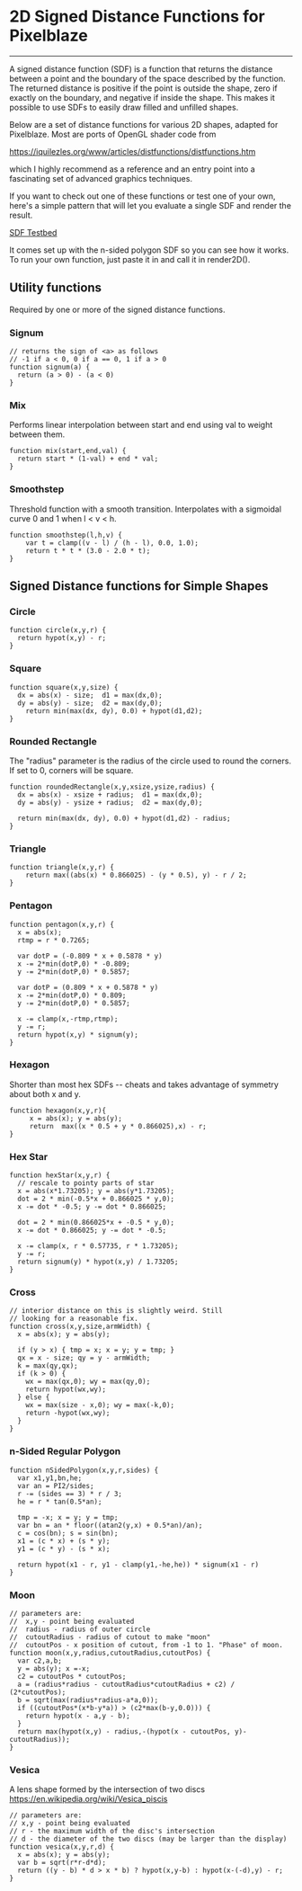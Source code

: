 # 2D Signed Distance Functions for Pixelblaze

---

A signed distance function (SDF) is a function that returns the distance between a point and the boundary of the space
described by the function.  The returned distance is positive if the point is outside the shape, zero if exactly on the boundary, and negative if inside the shape. This makes it possible to use SDFs to easily draw filled and unfilled shapes.
 
Below are a set of distance functions for various 2D shapes, adapted for Pixelblaze. Most are ports of OpenGL shader code from

https://iquilezles.org/www/articles/distfunctions/distfunctions.htm

which I highly recommend as a reference and an entry point into a fascinating set of advanced graphics techniques.

If you want to check out one of these functions or test one of your own, here's a simple pattern that 
will let you evaluate a single SDF and render the result.

[SDF Testbed](https://github.com/zranger1/PixelblazePatterns/blob/master/Experimental/SDF%20Testbed2.js)

It comes set up with the n-sided polygon SDF so you can see how it works.  To run your own function, just paste it in and call it in render2D().

## Utility functions
Required by one or more of the signed distance functions.
### Signum
```
// returns the sign of <a> as follows
// -1 if a < 0, 0 if a == 0, 1 if a > 0
function signum(a) {
  return (a > 0) - (a < 0)
}
```

### Mix
Performs linear interpolation between start and end using val to weight between them.
```
function mix(start,end,val) {
  return start * (1-val) + end * val;
}
```
### Smoothstep
Threshold function with a smooth transition.  Interpolates with a sigmoidal
curve 0 and 1 when l < v < h. 
```
function smoothstep(l,h,v) {
    var t = clamp((v - l) / (h - l), 0.0, 1.0);
    return t * t * (3.0 - 2.0 * t);
}
```

## Signed Distance functions for Simple Shapes

### Circle
```
function circle(x,y,r) {
  return hypot(x,y) - r;
}
```

### Square
```
function square(x,y,size) {
  dx = abs(x) - size;  d1 = max(dx,0);
  dy = abs(y) - size;  d2 = max(dy,0);
	return min(max(dx, dy), 0.0) + hypot(d1,d2);
}
```

### Rounded Rectangle
The "radius" parameter is the radius of the circle used
to round the corners. If set to 0, corners will be square.
```
function roundedRectangle(x,y,xsize,ysize,radius) {
  dx = abs(x) - xsize + radius;  d1 = max(dx,0);
  dy = abs(y) - ysize + radius;  d2 = max(dy,0);
  
  return min(max(dx, dy), 0.0) + hypot(d1,d2) - radius;  
}
```

### Triangle
```
function triangle(x,y,r) {
	return max((abs(x) * 0.866025) - (y * 0.5), y) - r / 2;
}
```

### Pentagon
```
function pentagon(x,y,r) {
  x = abs(x); 
  rtmp = r * 0.7265;
  
  var dotP = (-0.809 * x + 0.5878 * y) 
  x -= 2*min(dotP,0) * -0.809;
  y -= 2*min(dotP,0) * 0.5857;
  
  var dotP = (0.809 * x + 0.5878 * y)  
  x -= 2*min(dotP,0) * 0.809;
  y -= 2*min(dotP,0) * 0.5857;  
  
  x -= clamp(x,-rtmp,rtmp);
  y -= r;
  return hypot(x,y) * signum(y);
}
```

### Hexagon
Shorter than most hex SDFs -- cheats and takes advantage of
symmetry about both x and y.
```
function hexagon(x,y,r){
     x = abs(x); y = abs(y);
     return  max((x * 0.5 + y * 0.866025),x) - r;
}
```

### Hex Star
```
function hexStar(x,y,r) {
  // rescale to pointy parts of star
  x = abs(x*1.73205); y = abs(y*1.73205); 
  dot = 2 * min(-0.5*x + 0.866025 * y,0);
  x -= dot * -0.5; y -= dot * 0.866025;
  
  dot = 2 * min(0.866025*x + -0.5 * y,0);
  x -= dot * 0.866025; y -= dot * -0.5;
  
  x -= clamp(x, r * 0.57735, r * 1.73205);
  y -= r;
  return signum(y) * hypot(x,y) / 1.73205;
}
```

### Cross
```
// interior distance on this is slightly weird. Still
// looking for a reasonable fix.
function cross(x,y,size,armWidth) {
  x = abs(x); y = abs(y);
  
  if (y > x) { tmp = x; x = y; y = tmp; }
  qx = x - size; qy = y - armWidth;
  k = max(qy,qx);
  if (k > 0) {
    wx = max(qx,0); wy = max(qy,0);
    return hypot(wx,wy);
  } else {
    wx = max(size - x,0); wy = max(-k,0);
    return -hypot(wx,wy);
  }
}
```

### n-Sided Regular Polygon
```
function nSidedPolygon(x,y,r,sides) {
  var x1,y1,bn,he;  
  var an = PI2/sides;
  r -= (sides == 3) * r / 3;
  he = r * tan(0.5*an);

  tmp = -x; x = y; y = tmp;
  var bn = an * floor((atan2(y,x) + 0.5*an)/an);
  c = cos(bn); s = sin(bn);
  x1 = (c * x) + (s * y);
  y1 = (c * y) - (s * x);
  
  return hypot(x1 - r, y1 - clamp(y1,-he,he)) * signum(x1 - r)
}
```

### Moon
```
// parameters are:
//  x,y - point being evaluated
//  radius - radius of outer circle
//  cutoutRadius - radius of cutout to make "moon"
//  cutoutPos - x position of cutout, from -1 to 1. "Phase" of moon.
function moon(x,y,radius,cutoutRadius,cutoutPos) {
  var c2,a,b;
  y = abs(y); x =-x;
  c2 = cutoutPos * cutoutPos;
  a = (radius*radius - cutoutRadius*cutoutRadius + c2) / (2*cutoutPos);
  b = sqrt(max(radius*radius-a*a,0));
  if ((cutoutPos*(x*b-y*a)) > (c2*max(b-y,0.0))) {
    return hypot(x - a,y - b);
  }
  return max(hypot(x,y) - radius,-(hypot(x - cutoutPos, y)-cutoutRadius));
}
```

### Vesica
 A lens shape formed by the intersection of two discs
 https://en.wikipedia.org/wiki/Vesica_piscis
```
// parameters are:
// x,y - point being evaluated
// r - the maximum width of the disc's intersection 
// d - the diameter of the two discs (may be larger than the display)
function vesica(x,y,r,d) {
  x = abs(x); y = abs(y);
  var b = sqrt(r*r-d*d);
  return ((y - b) * d > x * b) ? hypot(x,y-b) : hypot(x-(-d),y) - r;
}
```